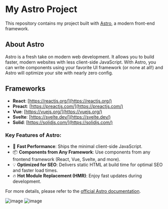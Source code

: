 # My Astro Project

This repository contains my project built with [Astro](https://astro.build/), a modern front-end framework.

## About Astro

Astro is a fresh take on modern web development. It allows you to build faster, modern websites with less client-side JavaScript. With Astro, you can write components using your favorite UI framework (or none at all!) and Astro will optimize your site with nearly zero config.

## Frameworks

- **React**: [https://reactjs.org/](https://reactjs.org/)
- **Preact**: [https://preactjs.com/](https://preactjs.com/)
- **Vue**: [https://vuejs.org/](https://vuejs.org/)
- **Svelte**: [https://svelte.dev/](https://svelte.dev/)
- **Solid**: [https://solidjs.com/](https://solidjs.com/)

### Key Features of Astro:

- 🚀 **Fast Performance**: Ships the minimal client-side JavaScript.
- 📦 **Components from Any Framework**: Use components from any frontend framework (React, Vue, Svelte, and more).
- 💡 **Optimized for SEO**: Delivers static HTML at build time for optimal SEO and faster load times.
- 🔥 **Hot Module Replacement (HMR)**: Enjoy fast updates during development.

For more details, please refer to the [official Astro documentation](https://docs.astro.build/).

![image](https://github.com/VLtim43/Astro-FrontEnd-Frameworks-Showcase/assets/69370181/fb17da9d-b9c4-4b56-b485-c5259ca0fcf9)
![image](https://github.com/VLtim43/Astro-FrontEnd-Frameworks-Showcase/assets/69370181/aa193e9e-0a00-4927-af96-ba87f874dcc7)



